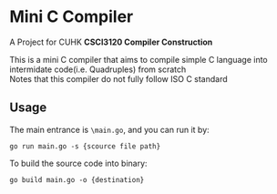 # Mini C Compiler
A Project for CUHK **CSCI3120 Compiler Construction**

This is a mini C compiler that aims to compile simple C language into intermidate code(i.e. Quadruples) from scratch  
Notes that this compiler do not fully follow ISO C standard

## Usage
The main entrance is `\main.go`, and you can run it by:
```
go run main.go -s {scource file path}
```
To build the source code into binary:
```
go build main.go -o {destination}
```